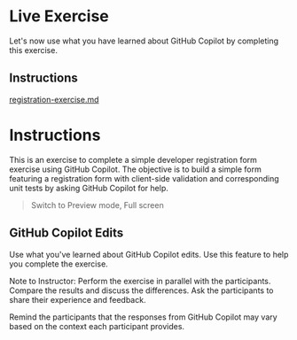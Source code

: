 # Live Exercise

Let's now use what you have learned about GitHub Copilot by completing this exercise.

## Instructions

[registration-exercise.md](/exercise/javascript/registration/registration-exercise.md)

# Instructions

This is an exercise to complete a simple developer registration form exercise using GitHub Copilot. The objective is to build a simple form featuring a registration form with client-side validation and corresponding unit tests by asking GitHub Copilot for help.

> Switch to Preview mode, Full screen

## GitHub Copilot Edits

Use what you've learned about GitHub Copilot edits. Use this feature to help you complete the exercise.

Note to Instructor: Perform the exercise in parallel with the participants. Compare the results and discuss the differences. Ask the participants to share their experience and feedback.

Remind the participants that the responses from GitHub Copilot may vary based on the context each participant provides.

